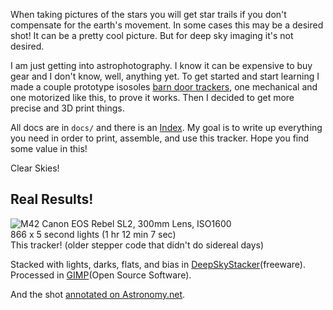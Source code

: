 When taking pictures of the stars you will get star trails if you don't compensate for the earth's movement.  In some cases this may be a desired shot!  It can be a pretty cool picture.  But for deep sky imaging it's not desired.

I am just getting into astrophotography.  I know it can be expensive to buy gear and I don't know, well, anything yet.  To get started and start learning I made a couple prototype isosoles [barn door trackers](https://en.wikipedia.org/wiki/Barn_door_tracker), one mechanical and one motorized like this, to prove it works.  Then I decided to get more precise and 3D print things.

All docs are in `docs/` and there is an [Index](docs/00-index.md).  My goal is to write up everything you need in order to print, assemble, and use this tracker.  Hope you find some value in this!

Clear Skies!

## Real Results!

![M42](images/M42+2021-02-04+DSS+GIMP_1h12m07s+crop.png)
Canon EOS Rebel SL2, 300mm Lens, ISO1600<br>
866 x 5 second lights (1 hr 12 min 7 sec)<br>
This tracker!  (older stepper code that didn't do sidereal days)

Stacked with lights, darks, flats, and bias in [DeepSkyStacker](http://deepskystacker.free.fr/english/index.html)(freeware).<br>Processed in [GIMP](https://www.gimp.org/)(Open Source Software).

And the shot [annotated on Astronomy.net](http://nova.astrometry.net/user_images/4344862#annotated).